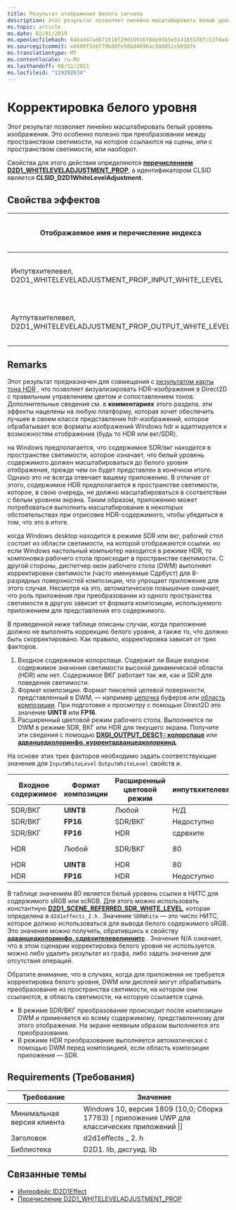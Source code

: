 ```yaml
---
title: Результат отображения белого сигнала
description: Этот результат позволяет линейно масштабировать белый уровень изображения. Это особенно полезно при преобразовании между пространством светимости, на которое ссылаются на сцены, или с пространством светимости, или наоборот.
ms.topic: article
ms.date: 02/01/2019
ms.openlocfilehash: 646ad47ad671618f29d1691878de93b5e5141855787c53fdad44025487835ad4
ms.sourcegitcommit: e6600f550f79bddfe58bd4696ac50dd52cb03d7e
ms.translationtype: MT
ms.contentlocale: ru-RU
ms.lasthandoff: 08/11/2021
ms.locfileid: "119292634"
---
```

# <a name="white-level-adjustment-effect"></a>Корректировка белого уровня

Этот результат позволяет линейно масштабировать белый уровень изображения. Это особенно полезно при преобразовании между пространством светимости, на которое ссылаются на сцены, или с пространством светимости, или наоборот.

Свойства для этого действия определяются [**перечислением D2D1_WHITELEVELADJUSTMENT_PROP**](/windows/desktop/api/d2d1effects_2/ne-d2d1effects_2-d2d1_whiteleveladjustment_prop), а идентификатором CLSID является **CLSID_D2D1WhiteLevelAdjustment**.

## <a name="effect-properties"></a>Свойства эффектов

| Отображаемое имя и перечисление индекса | Тип и значение по умолчанию | Описание |
|-|-|-|
| Инпутвхителевел, D2D1_WHITELEVELADJUSTMENT_PROP_INPUT_WHITE_LEVEL | FLOAT | Белый уровень входного изображения в НИТС. |
| Аутпутвхителевел, D2D1_WHITELEVELADJUSTMENT_PROP_OUTPUT_WHITE_LEVEL | FLOAT | Белый уровень выходного изображения в НИТС. |

## <a name="remarks"></a>Remarks
Этот результат предназначен для совмещения с [результатом карты тона HDR](hdr-tone-map-effect.md) , что позволяет визуализировать HDR-изображения в Direct2D с правильным управлением цветом и сопоставлением тонов. Дополнительные сведения см. в **комментариях** этого раздела. эти эффекты нацелены на любую платформу, которая хочет обеспечить лучшее в своем классе представление hdr-изображений, которое обрабатывает все форматы изображений Windows hdr и адаптируется к возможностям отображения (будь то HDR или вкг/SDR).

на Windows предполагается, что содержимое SDR/вкг находится в пространстве светимости, которое означает, что белый уровень содержимого должен масштабироваться до белого уровня отображения, прежде чем он будет представлен в конечном итоге. Однако это не всегда отвечает вашему приложению. В отличие от этого, содержимое HDR предполагается в пространстве светимости, которое, в свою очередь, не должно масштабироваться в соответствии с белым уровнем экрана. Таким образом, приложению может потребоваться выполнить масштабирование в некоторых обстоятельствах при отрисовке HDR-содержимого, чтобы убедиться в том, что это в итоге.

когда Windows desktop находится в режиме SDR или вкг, рабочий стол состоит из области светимости, на которой отображаются ссылки. но если Windows настольный компьютер находится в режиме HDR, то компоновка рабочего стола происходит в пространстве светимости. С другой стороны, диспетчер окон рабочего стола (DWM) выполняет корректировки светимости (часто именуемые Сдрбуст) для 8-разрядных поверхностей композиции, что упрощает приложение для этого случая. Несмотря на это, автоматическое повышение означает, что роль приложения при преобразовании из одного пространства светимости в другую зависит от формата композиции, используемого приложением для представления его содержимого.

В приведенной ниже таблице описаны случаи, когда приложение должно не выполнять коррекцию белого уровня, а также то, что должно быть скорректировано. Как правило, корректировка зависит от трех факторов.

1. Входное содержимое колорспаце. Содержит ли Ваше входное содержимое значения светимости высокой динамической области (HDR) или нет. Содержимое ВКГ работает так же, как и SDR для поведения светимости.
2. Формат композиции. Формат пикселей целевой поверхности, представленный в DWM, &mdash; например [цепочка](/windows/desktop/api/dxgi/nn-dxgi-idxgiswapchain) буферов или [область композиции](/uwp/api/Windows.UI.Composition.ICompositionSurface). При подготовке к просмотру с помощью Direct2D это значение **UINT8** или **FP16**.
3. Расширенный цветовой режим рабочего стола. Выполняется ли DWM в режиме SDR, ВКГ или HDR для текущего экрана. Получите эти сведения с помощью [**DXGI_OUTPUT_DESC1:: колорспаце**](/windows/desktop/api/dxgi1_6/ns-dxgi1_6-dxgi_output_desc1) или [**адванцедколоринфо. куррентадванцедколоркинд**](/uwp/api/windows.graphics.display.advancedcolorinfo.currentadvancedcolorkind).

На основе этих трех факторов необходимо задать соответствующие значения для `InputWhiteLevel` `OutputWhiteLevel` свойств и.

|Входное содержимое|Формат композиции|Расширенный цветовой режим|инпутвхителевел|аутпутвхителевел|
|-|-|-|-|-|
|SDR/ВКГ|**UINT8**|Любой|Н/Д|Недоступно|
|SDR/ВКГ|**FP16**|SDR/ВКГ|Недоступно|Недоступно|
|SDR/ВКГ|**FP16**|HDR|сдрвхите|80|
|HDR|Любой|SDR/ВКГ|80|[**DXGI_OUTPUT_DESC1:: Макслуминанце**](/windows/desktop/api/dxgi1_6/ns-dxgi1_6-dxgi_output_desc1)|
|HDR|**UINT8**|HDR|80|сдрвхите|
|HDR|**FP16**|HDR|Недоступно|Недоступно|

В таблице значением 80 является белый уровень ссылки в НИТС для содержимого sRGB или scRGB. Для этого можно использовать константную [**D2D1_SCENE_REFERRED_SDR_WHITE_LEVEL**](/windows/desktop/direct2d/direct2d-constants), которая определена в `d2d1effects_2.h` . Значение `SDRWhite` — это число НИТС, которое должно использоваться для вывода белого содержимого sRGB. Это значение можно получить, обратившись к свойству [**адванцедколоринфо. сдрвхителевелиннитс**](/uwp/api/windows.graphics.display.advancedcolorinfo.sdrwhitelevelinnits) . Значение N/A означает, что в этом сценарии корректировка белого уровня не используется. можно либо удалить результат из графа, либо задать значения для отсутствия операций.

Обратите внимание, что в случаях, когда для приложения не требуется корректировка белого уровня, DWM или дисплей могут обрабатывать преобразование из пространства светимости, на котором они ссылаются, в область светимости, на которую ссылается сцена.

- В режиме SDR/ВКГ преобразование происходит после композиции DWM и применяется ко всему содержимому, представленному для этого отображения. На экране неявным образом выполняется это преобразование.
- В режиме HDR преобразование выполняется автоматически с помощью DWM перед композицией, если область композиции приложения — SDR.

## <a name="requirements"></a>Requirements (Требования)

| Требование | Значение |
|-|-|
| Минимальная версия клиента | Windows 10, версия 1809 (10,0; Сборка 17763) \[ приложения UWP для классических приложений \|\] |
| Заголовок | d2d1effects \_ 2. h |
| Библиотека | D2D1. lib, дксгуид. lib |

## <a name="related-topics"></a>Связанные темы

* [Интерфейс ID2D1Effect](/windows/desktop/api/d2d1_1/nn-d2d1_1-id2d1effect)
* [Перечисление D2D1_WHITELEVELADJUSTMENT_PROP](/windows/desktop/api/d2d1effects_2/ne-d2d1effects_2-d2d1_whiteleveladjustment_prop)
